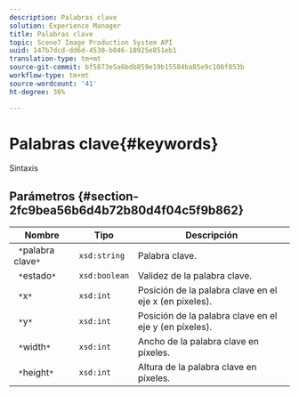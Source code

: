 ```yaml
---
description: Palabras clave
solution: Experience Manager
title: Palabras clave
topic: Scene7 Image Production System API
uuid: 147b7dcd-dd6d-4530-b046-18925e851eb1
translation-type: tm+mt
source-git-commit: bf5873e5a6bdb859e19b15584ba85e9c106f853b
workflow-type: tm+mt
source-wordcount: '41'
ht-degree: 36%

---
```



# Palabras clave{#keywords}

Sintaxis

## Parámetros {#section-2fc9bea56b6d4b72b80d4f04c5f9b862}

| Nombre | Tipo | Descripción |
|---|---|---|
| ` *`palabra clave`*` | `xsd:string` | Palabra clave. |
| ` *`estado`*` | `xsd:boolean` | Validez de la palabra clave. |
| ` *`x`*` | `xsd:int` | Posición de la palabra clave en el eje x (en píxeles). |
| ` *`y`*` | `xsd:int` | Posición de la palabra clave en el eje y (en píxeles). |
| ` *`width`*` | `xsd:int` | Ancho de la palabra clave en píxeles. |
| ` *`height`*` | `xsd:int` | Altura de la palabra clave en píxeles. |

